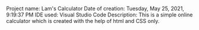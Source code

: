 Project name: Lam's Calculator
Date of creation: Tuesday, ‎May ‎25, ‎2021, ‏‎9:19:37 PM
IDE used: Visual Studio Code
Description: This is a simple online calculator which is created with the help of html and CSS only.
